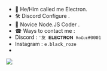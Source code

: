 - 👋 He/Him called me Electron.
- 🛠 Discord Configure .
- 🎈 Novice Node.JS Coder .
- ☎ Ways to contact me :
- Discord : `'友 𝐄𝐋𝐄𝐂𝐓𝐑𝐎𝐍 ʀᴏɢᴜᴇ#0001`
- Instagram : `e.black_roze`
-
<img align="center" src="https://github-readme-stats.vercel.app/api/<CARD_TYPE>/?username=<USERNAME>&theme=<THEME_NAME>" />

<!---
ElectroN404/ElectroN404 is a ✨ special ✨ repository because its `README.md` (this file) appears on your GitHub profile.
You can click the Preview link to take a look at your changes.
--->
